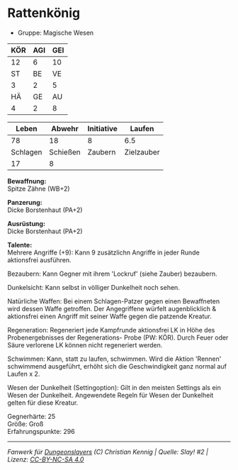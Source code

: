 # Rattenkönig  
- Gruppe: Magische Wesen  

| KÖR | AGI | GEI |  
| --- | --- | --- |  
| 12  | 6   | 10  |
| ST  | BE  | VE  |  
| 3   | 2   | 5   |
| HÄ  | GE  | AU  |  
| 4   | 2   | 8   |


| Leben    | Abwehr   | Initiative | Laufen     |
| -------- | -------- | ---------- | ---------- |
| 78       | 18       | 8          | 6.5        |
| Schlagen | Schießen | Zaubern    | Zielzauber |
| 17       | 8        |            |            |

**Bewaffnung:**  
Spitze Zähne (WB+2)

**Panzerung:**  
Dicke Borstenhaut (PA+2)

**Ausrüstung:**  
Dicke Borstenhaut (PA+2)

**Talente:**  
Mehrere Angriffe (+9): Kann 9 zusätzlichn Angriffe in jeder Runde aktionsfrei ausführen. 

Bezaubern: Kann Gegner mit ihrem 'Lockruf' (siehe Zauber) bezaubern. 

Dunkelsicht: Kann selbst in völliger Dunkelheit noch sehen. 

Natürliche Waffen: Bei einem Schlagen-Patzer gegen einen Bewaffneten wird dessen Waffe getroffen. Der Angegriffene würfelt augenblicklich & aktionsfrei einen Angriff mit seiner Waffe gegen die patzende Kreatur. 

Regeneration: Regeneriert jede Kampfrunde aktionsfrei LK in Höhe des Probenergebnisses der Regenerations- Probe (PW: KÖR). Durch Feuer oder Säure verlorene LK können nicht regeneriert werden. 

Schwimmen: Kann, statt zu laufen, schwimmen. Wird die Aktion 'Rennen' schwimmend ausgeführt, erhöht sich die Geschwindigkeit ganz normal auf Laufen x 2. 

Wesen der Dunkelheit (Settingoption): Gilt in den meisten Settings als ein Wesen der Dunkelheit. Angewendete Regeln für Wesen der Dunkelheit gelten für diese Kreatur. 


Gegnerhärte: 25  
Größe: Groß  
Erfahrungspunkte: 296  



___
*Fanwerk für [Dungeonslayers](https://www.dungeonslayers.net/) (C) Christian Kennig | Quelle: Slay! #2 | Lizenz: [CC-BY-NC-SA 4.0](https://creativecommons.org/licenses/by-nc-sa/4.0/deed.de)*